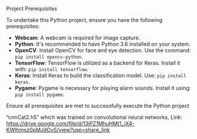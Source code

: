 Project Prerequisites

To undertake this Python project, ensure you have the following prerequisites:

- **Webcam**: A webcam is required for image capture.
- **Python**: It's recommended to have Python 3.6 installed on your system.
- **OpenCV**: Install OpenCV for face and eye detection. Use the command: `pip install opencv-python`.
- **TensorFlow**: TensorFlow is utilized as a backend for Keras. Install it with: `pip install tensorflow`.
- **Keras**: Install Keras to build the classification model. Use: `pip install keras`.
- **Pygame**: Pygame is necessary for playing alarm sounds. Install it using: `pip install pygame`.

Ensure all prerequisites are met to successfully execute the Python project

“cnnCat2.h5” which was trained on convolutional neural networks, Link: https://drive.google.com/file/d/13iPZ1MhuHMt1_jX4-KWIhmsz0pMJdOvS/view?usp=share_link
